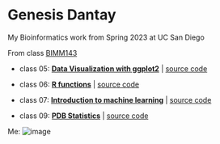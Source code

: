 # Genesis Dantay 
My Bioinformatics work from Spring 2023 at UC San Diego

From class [BIMM143](https://bioboot.github.io/bimm143_S23/)

- class 05: [**Data Visualization with ggplot2**](https://github.com/gdantay/bimm143/blob/main/Class05%20copy/class05.pdf) | [source code](https://github.com/gdantay/bimm143/blob/main/Class05%20copy/class05.qmd)

- class 06: [**R functions**](https://github.com/gdantay/bimm143/blob/main/Class%2006%20copy/Class06.pdf) | [source code](https://github.com/gdantay/bimm143/blob/main/Class%2006%20copy/Class06.qmd)

- class 07: [**Introduction to machine learning**](https://github.com/gdantay/bimm143/blob/main/Class07%20copy/class07.pdf) | [source code](https://github.com/gdantay/bimm143/blob/main/Class07%20copy/class07.qmd)

- class 09: [**PDB Statistics**](https://github.com/gdantay/bimm143/blob/main/class09%20copy/Class09.pdf) | [source code](https://github.com/gdantay/bimm143/blob/main/class09%20copy/Class09.qmd)


Me: ![image](https://github.com/gdantay/bimm143/assets/134641147/b504ead7-aa66-467f-9257-a42593bf3d69)
